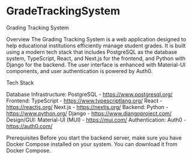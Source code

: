 # GradeTrackingSystem
Grading Tracking System

Overview
The Grading Tracking System is a web application designed to help educational institutions efficiently manage student grades. It is built using a modern tech stack that includes PostgreSQL as the database system, TypeScript, React, and Next.js for the frontend, and Python with Django for the backend. The user interface is enhanced with Material-UI components, and user authentication is powered by Auth0.

Tech Stack

Database Infrastructure:
PostgreSQL - https://www.postgresql.org/
Frontend:
TypeScript - https://www.typescriptlang.org/
React - https://reactjs.org/
Next.js - https://nextjs.org/
Backend:
Python - https://www.python.org/
Django - https://www.djangoproject.com/
Design/GUI:
Material-UI (MUI) - https://mui.com/
Authentication:
Auth0 - https://auth0.com/

Prerequisites
Before you start the backend server, make sure you have Docker Compose installed on your system. You can download it from Docker Compose.

